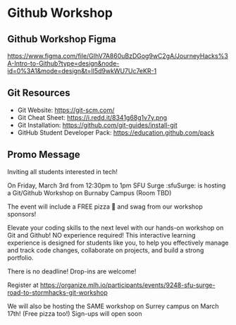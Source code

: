 # Github Workshop

## Github Workshop Figma

https://www.figma.com/file/GIhV7A860uBzDGog9wC2gA/JourneyHacks%3A-Intro-to-Github?type=design&node-id=0%3A1&mode=design&t=Il5d9wkWU7Uc7eKR-1

## Git Resources

- Git Website: https://git-scm.com/
- Git Cheat Sheet: https://i.redd.it/8341g68g1v7y.png
- Git Installation: https://github.com/git-guides/install-git
- GitHub Student Developer Pack: https://education.github.com/pack

## Promo Message

Inviting all students interested in tech!

On Friday, March 3rd from 12:30pm to 1pm SFU Surge :sfuSurge:  is hosting a Git/Github Workshop on Burnaby Campus (Room TBD)

The event will include a FREE pizza 🍕 and swag from our workshop sponsors!

Elevate your coding skills to the next level with our hands-on workshop on Git and Github! NO experience required! This interactive learning experience is designed for students like you, to help you effectively manage and track code changes, collaborate on projects, and build a strong portfolio.

There is no deadline! Drop-ins are welcome!

Register at https://organize.mlh.io/participants/events/9248-sfu-surge-road-to-stormhacks-git-workshop

We will also be hosting the SAME workshop on Surrey campus on March 17th! (Free pizza too!) Sign-ups will open soon

